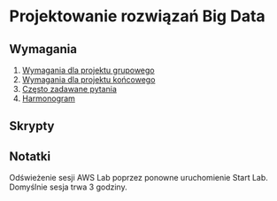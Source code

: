 # Projektowanie rozwiązań Big Data

## Wymagania
1. [Wymagania dla projektu grupowego](./src/instrukcje/projekt_grupowy.md)
2. [Wymagania dla projektu końcowego](./src/instrukcje/projekt_końcowy_obrona.md)
3. [Często zadawane pytania](./src/instrukcje/FAQ.md)
3. [Harmonogram](./src/instrukcje/harmonogram.md)

## Skrypty

## Notatki

Odświeżenie sesji AWS Lab poprzez ponowne uruchomienie Start Lab. Domyślnie sesja trwa 3 godziny.


